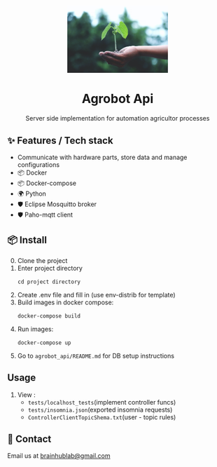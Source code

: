 <div align="center">
  <a>
    <img width="230" src="./images/plant.jpg">
  </a>
</div>
<div align="center">
  <h1>Agrobot Api</h1>
  <p>Server side implementation for automation agricultor processes </p>
  <!--
  optional images (remove <-- arrows and use this layout if you need)

  <p align="middle">
    <img height="160" src="./images/cbm.jpg">
    <img height="160" src="./images/earth.png">
    <img height="160" src="./images/nature.png">
  </p>
  -->
</div>

## ✨ Features / Tech stack
-   Communicate with hardware parts, store data and manage configurations
- 📦 Docker
- 📦 Docker-compose
- 🌍 Python
- 🛡 Eclipse Mosquitto broker
- 🛡 Paho-mqtt client

## 📦 Install
0. Clone the project
1. Enter project directory
    ```
    cd project directory
    ```
2. Create .env file and fill in (use env-distrib for template)
3. Build images in docker compose:
    ```
    docker-compose build
    ```
4. Run images:
    ```
    docker-compose up
    ```
5. Go to `agrobot_api/README.md` for DB setup instructions

## Usage
1. View :
    - `tests/localhost_tests`(implement controller funcs)
    - `tests/insomnia.json`(exported insomnia requests)
    - `ControllerClientTopicShema.txt`(user - topic rules)

## 🤝 Contact

Email us at [brainhublab@gmail.com](mailto:brainhublab@gmail.com)
